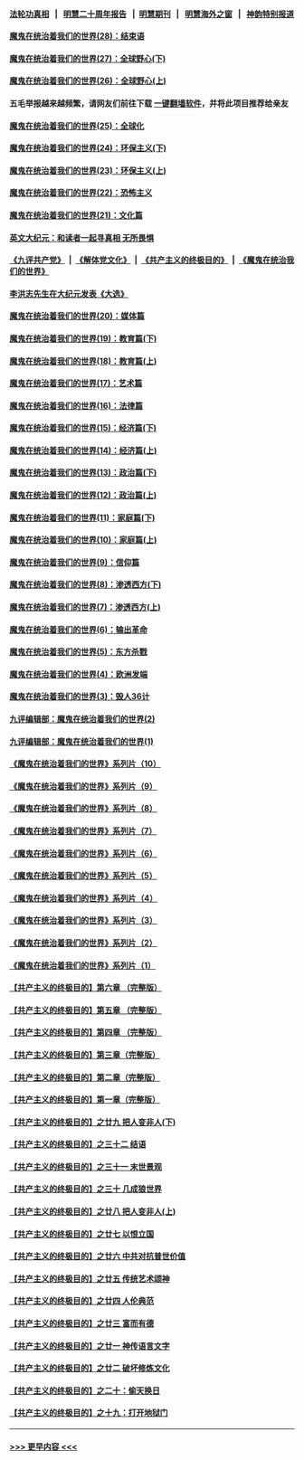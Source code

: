 #### [法轮功真相](https://github.com/gfw-breaker/truth/blob/master/README.md?t=0) &nbsp;&nbsp;|&nbsp;&nbsp; [明慧二十周年报告](https://github.com/gfw-breaker/mh-reports/blob/master/README.md?t=0) &nbsp;&nbsp;|&nbsp;&nbsp;[明慧期刊](https://github.com/gfw-breaker/mh-qikan) &nbsp;&nbsp;|&nbsp;&nbsp; [明慧海外之窗](https://github.com/gfw-breaker/mh-news/blob/master/README.md?t=0) &nbsp;&nbsp;|&nbsp;&nbsp; [神韵特别报道](https://github.com/gfw-breaker/mh-news/blob/master/shenyun.md?t=0)
#### [魔鬼在统治着我们的世界(28)：结束语](../pages/nsc422/n10936246.md?t=07050201) 
#### [魔鬼在统治着我们的世界(27)：全球野心(下)](../pages/nsc422/n10928319.md?t=07050201) 
#### [魔鬼在统治着我们的世界(26)：全球野心(上)](../pages/nsc422/n10900318.md?t=07050201) 
#### 五毛举报越来越频繁，请网友们前往下载 [一键翻墙软件](https://github.com/gfw-breaker/ssr-accounts)，并将此项目推荐给亲友
#### [魔鬼在统治着我们的世界(25)：全球化](../pages/nsc422/n10788205.md?t=07050201) 
#### [魔鬼在统治着我们的世界(24)：环保主义(下)](../pages/nsc422/n10695307.md?t=07050201) 
#### [魔鬼在统治着我们的世界(23)：环保主义(上)](../pages/nsc422/n10688613.md?t=07050201) 
#### [魔鬼在统治着我们的世界(22)：恐怖主义](../pages/nsc422/n10614727.md?t=07050201) 
#### [魔鬼在统治着我们的世界(21)：文化篇](../pages/nsc422/n10597706.md?t=07050201) 
#### [英文大纪元：和读者一起寻真相 无所畏惧](../pages/nsc422/n12542027.md?t=07050201) 
#### [《九评共产党》](https://github.com/begood0513/9ping.md/blob/master/README.md) &nbsp;|&nbsp; [《解体党文化》](../../../../jtdwh.md/blob/master/README.md)  &nbsp;|&nbsp; [《共产主义的终极目的》](../../../../gczydzjmd.md/blob/master/README.md) &nbsp;|&nbsp; [《魔鬼在统治我们的世界》](../../../../mgztzwmdsj.md/blob/master/README.md) 
#### [李洪志先生在大纪元发表《大选》](../pages/nsc422/n12534746.md?t=07050201) 
#### [魔鬼在统治着我们的世界(20)：媒体篇](../pages/nsc422/n10586579.md?t=07050201) 
#### [魔鬼在统治着我们的世界(19)：教育篇(下)](../pages/nsc422/n10564808.md?t=07050201) 
#### [魔鬼在统治着我们的世界(18)：教育篇(上)](../pages/nsc422/n10526970.md?t=07050201) 
#### [魔鬼在统治着我们的世界(17)：艺术篇](../pages/nsc422/n10499093.md?t=07050201) 
#### [魔鬼在统治着我们的世界(16)：法律篇](../pages/nsc422/n10485969.md?t=07050201) 
#### [魔鬼在统治着我们的世界(15)：经济篇(下)](../pages/nsc422/n10469975.md?t=07050201) 
#### [魔鬼在统治着我们的世界(14)：经济篇(上)](../pages/nsc422/n10457370.md?t=07050201) 
#### [魔鬼在统治着我们的世界(13)：政治篇(下)](../pages/nsc422/n10448270.md?t=07050201) 
#### [魔鬼在统治着我们的世界(12)：政治篇(上)](../pages/nsc422/n10444576.md?t=07050201) 
#### [魔鬼在统治着我们的世界(11)：家庭篇(下)](../pages/nsc422/n10440961.md?t=07050201) 
#### [魔鬼在统治着我们的世界(10)：家庭篇(上)](../pages/nsc422/n10435448.md?t=07050201) 
#### [魔鬼在统治着我们的世界(9)：信仰篇](../pages/nsc422/n10432159.md?t=07050201) 
#### [魔鬼在统治着我们的世界(8)：渗透西方(下)](../pages/nsc422/n10429603.md?t=07050201) 
#### [魔鬼在统治着我们的世界(7)：渗透西方(上)](../pages/nsc422/n10426013.md?t=07050201) 
#### [魔鬼在统治着我们的世界(6)：输出革命](../pages/nsc422/n10421536.md?t=07050201) 
#### [魔鬼在统治着我们的世界(5)：东方杀戮](../pages/nsc422/n10417707.md?t=07050201) 
#### [魔鬼在统治着我们的世界(4)：欧洲发端](../pages/nsc422/n10414890.md?t=07050201) 
#### [魔鬼在统治着我们的世界(3)：毁人36计](../pages/nsc422/n10411583.md?t=07050201) 
#### [九评编辑部：魔鬼在统治着我们的世界(2)](../pages/nsc422/n10410036.md?t=07050201) 
#### [九评编辑部：魔鬼在统治着我们的世界(1)](../pages/nsc422/n10406825.md?t=07050201) 
#### [《魔鬼在统治着我们的世界》系列片（10）](../pages/nsc422/n12292670.md?t=07050201) 
#### [《魔鬼在统治着我们的世界》系列片（9）](../pages/nsc422/n12290859.md?t=07050201) 
#### [《魔鬼在统治着我们的世界》系列片（8）](../pages/nsc422/n12287445.md?t=07050201) 
#### [《魔鬼在统治着我们的世界》系列片（7）](../pages/nsc422/n12283425.md?t=07050201) 
#### [《魔鬼在统治着我们的世界》系列片（6）](../pages/nsc422/n12282314.md?t=07050201) 
#### [《魔鬼在统治着我们的世界》系列片（5）](../pages/nsc422/n12281419.md?t=07050201) 
#### [《魔鬼在统治着我们的世界》系列片（4）](../pages/nsc422/n12274024.md?t=07050201) 
#### [《魔鬼在统治着我们的世界》系列片（3）](../pages/nsc422/n12271322.md?t=07050201) 
#### [《魔鬼在统治着我们的世界》系列片（2）](../pages/nsc422/n12269049.md?t=07050201) 
#### [《魔鬼在统治着我们的世界》系列片（1）](../pages/nsc422/n12267575.md?t=07050201) 
#### [【共产主义的终极目的】第六章 （完整版）](../pages/nsc422/n11428913.md?t=07050201) 
#### [【共产主义的终极目的】第五章 （完整版）](../pages/nsc422/n11428912.md?t=07050201) 
#### [【共产主义的终极目的】第四章 （完整版）](../pages/nsc422/n11428907.md?t=07050201) 
#### [【共产主义的终极目的】第三章（完整版）](../pages/nsc422/n11428848.md?t=07050201) 
#### [【共产主义的终极目的】第二章（完整版）](../pages/nsc422/n11428831.md?t=07050201) 
#### [【共产主义的终极目的】第一章（完整版）](../pages/nsc422/n11417651.md?t=07050201) 
#### [【共产主义的终极目的】之廿九 把人变非人(下)](../pages/nsc422/n11344140.md?t=07050201) 
#### [【共产主义的终极目的】之三十二 结语](../pages/nsc422/n11360535.md?t=07050201) 
#### [【共产主义的终极目的】之三十一 末世景观](../pages/nsc422/n11351129.md?t=07050201) 
#### [【共产主义的终极目的】之三十 几成狼世界](../pages/nsc422/n11348280.md?t=07050201) 
#### [【共产主义的终极目的】之廿八 把人变非人(上)](../pages/nsc422/n11340492.md?t=07050201) 
#### [【共产主义的终极目的】之廿七 以恨立国](../pages/nsc422/n11336944.md?t=07050201) 
#### [【共产主义的终极目的】之廿六 中共对抗普世价值](../pages/nsc422/n11324785.md?t=07050201) 
#### [【共产主义的终极目的】之廿五 传统艺术颂神](../pages/nsc422/n11296396.md?t=07050201) 
#### [【共产主义的终极目的】之廿四 人伦典范](../pages/nsc422/n11296397.md?t=07050201) 
#### [【共产主义的终极目的】之廿三 富而有德](../pages/nsc422/n11283598.md?t=07050201) 
#### [【共产主义的终极目的】之廿一 神传语言文字](../pages/nsc422/n11263265.md?t=07050201) 
#### [【共产主义的终极目的】之廿二 破坏修炼文化](../pages/nsc422/n11245728.md?t=07050201) 
#### [【共产主义的终极目的】之二十：偷天换日](../pages/nsc422/n11238846.md?t=07050201) 
#### [【共产主义的终极目的】之十九：打开地狱门](../pages/nsc422/n11206376.md?t=07050201) 

----
#### [ >>> 更早内容 <<< ](../indexes/nsc422-earlier.md)
